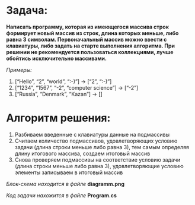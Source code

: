 # Задача:

 **Написать программу, которая из имеющегося массива строк формирует новый массив из строк, длина которых меньше, либо равна 3 символам. Первоначальный массив можно ввести с клавиатуры, либо задать на старте выполнения алгоритма. При решении не рекомендуется пользоваться коллекциями, лучше обойтись исключительно массивами.**

*Примеры:*
1. [“Hello”, “2”, “world”, “:-)”] → [“2”, “:-)”]
2. [“1234”, “1567”, “-2”, “computer science”] → [“-2”]
3. [“Russia”, “Denmark”, “Kazan”] → []


# Алгоритм решения:

1. Разбиваем введенные с клавиатуры данные на подмассивы
2. Считаем количество подмассивов, удовлетворяющих условию задачи (длина строки меньше либо равна 3), тем самым определяя длину итогового массива, создаем итоговый массив
3. Снова проверяем подмассивы на соответствие условию задачи (длина строки меньше либо равна 3), удовлетворяющие условию элементы записываем в итоговый массив

*Блок-схема находится в файле* **diagramm.png**

*Код задачи нахожится в файле* **Program.cs**